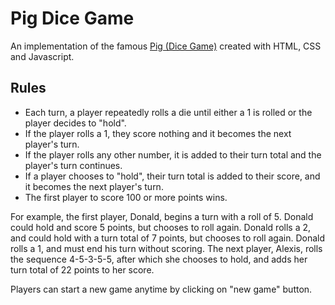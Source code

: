 # Pig Dice Game
An implementation of the famous <a href="https://en.wikipedia.org/wiki/Pig_(dice_game)">Pig (Dice Game)</a> created with
HTML, CSS and Javascript.

## Rules
<ul>
  <li>Each turn, a player repeatedly rolls a die until either a 1 is rolled or the player decides to "hold".</li>
  <li>If the player rolls a 1, they score nothing and it becomes the next player's turn.</li>
  <li>If the player rolls any other number, it is added to their turn total and the player's turn continues.</li>
  <li>If a player chooses to "hold", their turn total is added to their score, and it becomes the next player's turn.</li>
  <li>The first player to score 100 or more points wins.</li>
</ul>

For example, the first player, Donald, begins a turn with a roll of 5. Donald could hold and score 5 points, but chooses to roll again. Donald rolls a 2, and could hold with a turn total of 7 points, but chooses to roll again. Donald rolls a 1, and must end his turn without scoring. The next player, Alexis, rolls the sequence 4-5-3-5-5, after which she chooses to hold, and adds her turn total of 22 points to her score.

Players can start a new game anytime by clicking on "new game" button.
